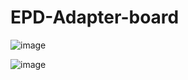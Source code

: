 # EPD-Adapter-board

![image](https://user-images.githubusercontent.com/15201231/195874114-eb6a3e9a-cc08-4731-b76d-5d8a3d065a62.png)

![image](https://user-images.githubusercontent.com/15201231/195874176-939a7177-feab-4949-b67b-e3fb37114d3c.png)
